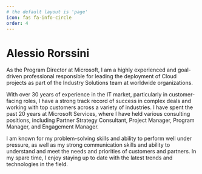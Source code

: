 ```yaml
---
# the default layout is 'page'
icon: fas fa-info-circle
order: 4
---
```


# Alessio Rorssini

As the Program Director at Microsoft, I am a highly experienced and goal-driven professional responsible for leading the deployment of Cloud projects as part of the Industry Solutions team at worldwide organizations. 

With over 30 years of experience in the IT market, particularly in customer-facing roles, I have a strong track record of success in complex deals and working with top customers across a variety of industries. I have spent the past 20 years at Microsoft Services, where I have held various consulting positions, including Partner Strategy Consultant, Project Manager, Program Manager, and Engagement Manager. 

I am known for my problem-solving skills and ability to perform well under pressure, as well as my strong communication skills and ability to understand and meet the needs and priorities of customers and partners. In my spare time, I enjoy staying up to date with the latest trends and technologies in the field.
